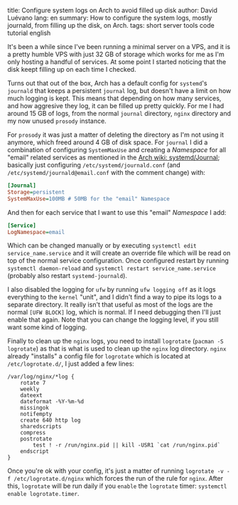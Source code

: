 title: Configure system logs on Arch to avoid filled up disk
author: David Luévano
lang: en
summary: How to configure the system logs, mostly journald, from filling up the disk, on Arch.
tags: short
    server
	tools
	code
	tutorial
	english

It's been a while since I've been running a minimal server on a VPS, and it is a pretty humble VPS with just 32 GB of storage which works for me as I'm only hosting a handful of services. At some point I started noticing that the disk keept filling up on each time I checked.

Turns out that out of the box, Arch has a default config for `systemd`'s `journald` that keeps a persistent `journal` log, but doesn't have a limit on how much logging is kept. This means that depending on how many services, and how aggresive they log, it can be filled up pretty quickly. For me I had around 15 GB of logs, from the normal `journal` directory, `nginx` directory and my now unused `prosody` instance.

For `prosody` it was just a matter of deleting the directory as I'm not using it anymore, which freed around 4 GB of disk space.
For `journal` I did a combination of configuring `SystemMaxUse` and creating a *Namespace* for all "email" related services as mentioned in the [Arch wiki: systemd/Journal](https://wiki.archlinux.org/title/Systemd/Journal#Per_unit_size_limit_by_a_journal_namespace); basically just configuring `/etc/systemd/journald.conf` (and `/etc/systemd/journald@email.conf` with the comment change) with:

```ini
[Journal]
Storage=persistent
SystemMaxUse=100MB # 50MB for the "email" Namespace
```

And then for each service that I want to use this "email" *Namespace* I add:

```ini
[Service]
LogNamespace=email
```

Which can be changed manually or by executing `systemctl edit service_name.service` and it will create an override file which will be read on top of the normal service configuration. Once configured restart by running `systemctl daemon-reload` and `systemctl restart service_name.service` (probably also restart `systemd-journald`).

I also disabled the logging for `ufw` by running `ufw logging off` as it logs everything to the `kernel` "unit", and I didn't find a way to pipe its logs to a separate directory. It really isn't that useful as most of the logs are the normal `[UFW BLOCK]` log, which is normal. If I need debugging then I'll just enable that again. Note that you can change the logging level, if you still want some kind of logging.

Finally to clean up the `nginx` logs, you need to install `logrotate` (`pacman -S logrotate`) as that is what is used to clean up the `nginx` log directory. `nginx` already "installs" a config file for `logrotate` which is located at `/etc/logrotate.d/`, I just added a few lines:

```
/var/log/nginx/*log {
    rotate 7
    weekly
    dateext
    dateformat -%Y-%m-%d
    missingok
    notifempty
    create 640 http log
    sharedscripts
    compress
    postrotate
        test ! -r /run/nginx.pid || kill -USR1 `cat /run/nginx.pid`
    endscript
}
```

Once you're ok with your config, it's just a matter of running `logrotate -v -f /etc/logrotate.d/nginx` which forces the run of the rule for `nginx`. After this, `logrotate` will be run daily if you `enable` the `logrotate` timer: `systemctl enable logrotate.timer`.